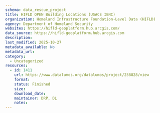 ```yaml
---
schema: data_rescue_project 
title: HIFLD OPEN Building Locations (USACE IENC)
organization: Homeland Infrastructure Foundation-Level Data (HIFLD)
agency: Department of Homeland Security
websites: https://hifld-geoplatform.hub.arcgis.com/
data_source: https://hifld-geoplatform.hub.arcgis.com
description: 
last_modified: 2025-10-27
metadata_available: No
metadata_url: 
category:
  - Uncategorized 
resources:
  - id: 1411
    url: https://www.datalumos.org/datalumos/project/238828/view
    format: 
    status: Finished
    size: 
    download_date: 
    maintainer: DRP, DL
    notes: 
---
```

